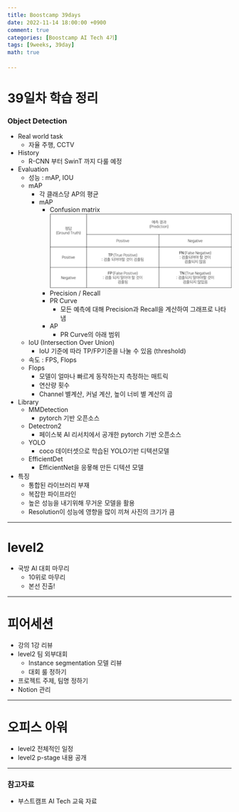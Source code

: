 ```yaml
---
title: Boostcamp 39days
date: 2022-11-14 18:00:00 +0900
comment: true
categories: [Boostcamp AI Tech 4기]
tags: [9weeks, 39day]
math: true

---
```


# 39일차 학습 정리

<h3 data-toc-skip> Object Detection </h3>

- Real world task
  - 자율 주행, CCTV
- History
  - R-CNN 부터 SwinT 까지 다룰 예정
- Evaluation
  - 성능 : mAP, IOU
  - mAP
    - 각 클래스당 AP의 평균
    - mAP
      - Confusion matrix
      ![confusion matrix ex](/img/post/boostcamp_39days_img_1.png)
      - Precision / Recall
      - PR Curve
        - 모든 예측에 대해 Precision과 Recall을 계산하여 그래프로 나타냄
      - AP
        - PR Curve의 아래 범위
  - IoU (Intersection Over Union)
    - IoU 기준에 따라 TP/FP기준을 나눌 수 있음 (threshold)
  - 속도 : FPS, Flops
  - Flops
    - 모델이 얼마나 빠르게 동작하는지 측정하는 매트릭
    - 연산량 횟수
    - Channel 별계산, 커널 계산, 높이 너비 별 계산의 곱
- Library
  - MMDetection
    - pytorch 기반 오픈소스
  - Detectron2
    - 페이스북 AI 리서치에서 공개한 pytorch 기반 오픈소스
  - YOLO
    - coco 데이터셋으로 학습된 YOLO기반 디텍션모델
  - EfficientDet
    - EfficientNet을 응욯해 만든 디텍션 모델
- 특징
  - 통합된 라이브러리 부재
  - 복잡한 파이프라인
  - 높은 성능을 내기위해 무거운 모델을 활용
  - Resolution이 성능에 영향을 많이 끼쳐 사진의 크기가 큼

---

# level2
- 국방 AI 대회 마무리
  - 10위로 마무리
  - 본선 진출!

---

# 피어세션
- 강의 1강 리뷰
- level2 팀 외부대회
  - Instance segmentation 모델 리뷰
  - 대회 룰 정하기
- 프로젝트 주제, 팀명 정하기
- Notion 관리

---

# 오피스 아워
- level2 전체적인 일정
- level2 p-stage 내용 공개
      
---
### 참고자료
- 부스트캠프 AI Tech 교육 자료
